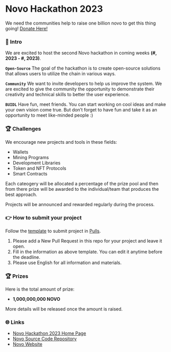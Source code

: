 # Novo Hackathon 2023

We need the communities help to raise one billion novo to get this thing going! [Donate Here!](https://novo.money/fundraising)

### 💫 **Intro**

We are excited to host the second Novo hackathon in coming weeks **(#, 2023 - #, 2023)**. 

**`Open-Source`** The goal of the hackathon is to create open-source solutions that allows users to utilize the chain in various ways. 

**`Community`** We want to invite developers to help us improve the system. We are excited to give the community the opportunity to demonstrate their creativity and technical skills to better the user experience.

**`BUIDL`**  Have fun, meet friends. You can start working on cool ideas and make your own vision come true. But don’t forget to have fun and take it as an opportunity to meet like-minded people :)

### 🏆 **Challenges**

We encourage new projects and tools in these fields:

- Wallets
- Mining Programs
- Development Libraries
- Token and NFT Protocols
- Smart Contracts

Each cateogery will be allocated a percentage of the prize pool and then from there prize will be awarded to the individual/team that produces the best approach.

Projects will be announced and rewarded regularly during the process.

### **👉 How to submit your project**

Follow the [template](https://github.com/novoworks/novo-hackathon-2022/issues/1) to submit project in [Pulls](https://github.com/novochain/novo-hackathon-2023/pulls).

1. Please add a New Pull Request in this repo for your project and leave it open.
2. Fill in the information as above template. You can edit it anytime before the deadline.
3. Please use English for all information and materials.

### **🏆 Prizes**

Here is the total amount of prize:

- **1,000,000,000 NOVO**

More details will be released once the amount is raised.

### 🌐 Links

- [Novo Hackathon 2023 Home Page](https://github.com/novochain/novo-hackathon-2023)
- [Novo Source Code Repository](https://github.com/novochain/novo)
- [Novo Website](https://novo.money/)

